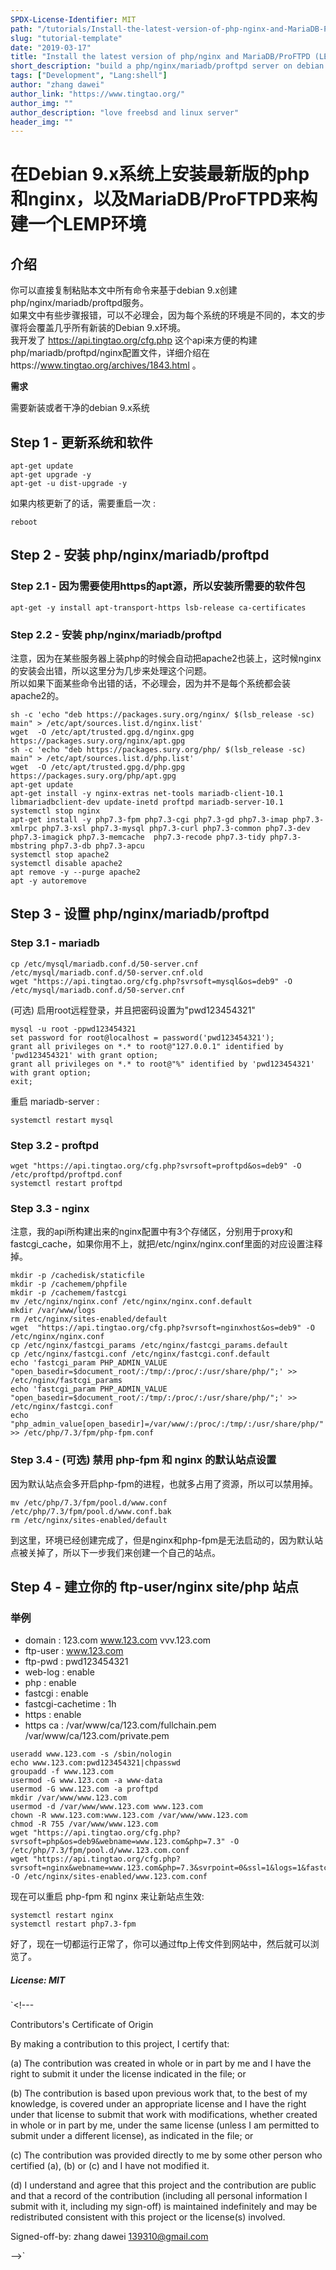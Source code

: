 ```yaml
---
SPDX-License-Identifier: MIT
path: "/tutorials/Install-the-latest-version-of-php-nginx-and-MariaDB-ProFTPD-(LEMP)-server-on-Debian-9.x"
slug: "tutorial-template"
date: "2019-03-17"
title: "Install the latest version of php/nginx and MariaDB/ProFTPD (LEMP) server on Debian 9.x"
short_description: "build a php/nginx/mariadb/proftpd server on debian 9.x"
tags: ["Development", "Lang:shell"]
author: "zhang dawei"
author_link: "https://www.tingtao.org/"
author_img: ""
author_description: "love freebsd and linux server"
header_img: ""
---
```


<!-- This where the actual tutorial begins, with the title: -->

# 在Debian 9.x系统上安装最新版的php和nginx，以及MariaDB/ProFTPD来构建一个LEMP环境

## 介绍

你可以直接复制粘贴本文中所有命令来基于debian 9.x创建php/nginx/mariadb/proftpd服务。 <br />
如果文中有些步骤报错，可以不必理会，因为每个系统的环境是不同的，本文的步骤将会覆盖几乎所有新装的Debian 9.x环境。 <br />
我开发了 https://api.tingtao.org/cfg.php 这个api来方便的构建php/mariadb/proftpd/nginx配置文件，详细介绍在https://www.tingtao.org/archives/1843.html 。


**需求**

需要新装或者干净的debian 9.x系统

## Step 1 - 更新系统和软件


```shell
apt-get update
apt-get upgrade -y
apt-get -u dist-upgrade -y
```

如果内核更新了的话，需要重启一次 :

```shell
reboot
```

## Step 2 - 安装 php/nginx/mariadb/proftpd

### Step 2.1 - 因为需要使用https的apt源，所以安装所需要的软件包

```shell
apt-get -y install apt-transport-https lsb-release ca-certificates
```

### Step 2.2 - 安装 php/nginx/mariadb/proftpd

注意，因为在某些服务器上装php的时候会自动把apache2也装上，这时候nginx的安装会出错，所以这里分为几步来处理这个问题。<br />
所以如果下面某些命令出错的话，不必理会，因为并不是每个系统都会装apache2的。

```shell
sh -c 'echo "deb https://packages.sury.org/nginx/ $(lsb_release -sc) main" > /etc/apt/sources.list.d/nginx.list'
wget  -O /etc/apt/trusted.gpg.d/nginx.gpg https://packages.sury.org/nginx/apt.gpg
sh -c 'echo "deb https://packages.sury.org/php/ $(lsb_release -sc) main" > /etc/apt/sources.list.d/php.list'
wget  -O /etc/apt/trusted.gpg.d/php.gpg https://packages.sury.org/php/apt.gpg
apt-get update
apt-get install -y nginx-extras net-tools mariadb-client-10.1 libmariadbclient-dev update-inetd proftpd mariadb-server-10.1 
systemctl stop nginx
apt-get install -y php7.3-fpm php7.3-cgi php7.3-gd php7.3-imap php7.3-xmlrpc php7.3-xsl php7.3-mysql php7.3-curl php7.3-common php7.3-dev php7.3-imagick php7.3-memcache  php7.3-recode php7.3-tidy php7.3-mbstring php7.3-db php7.3-apcu
systemctl stop apache2
systemctl disable apache2
apt remove -y --purge apache2
apt -y autoremove
```

## Step 3 - 设置 php/nginx/mariadb/proftpd

### Step 3.1 - mariadb

```shell
cp /etc/mysql/mariadb.conf.d/50-server.cnf /etc/mysql/mariadb.conf.d/50-server.cnf.old
wget "https://api.tingtao.org/cfg.php?svrsoft=mysql&os=deb9" -O /etc/mysql/mariadb.conf.d/50-server.cnf
```

(可选) 启用root远程登录，并且把密码设置为"pwd123454321"

```shell
mysql -u root -ppwd123454321
set password for root@localhost = password('pwd123454321'); 
grant all privileges on *.* to root@"127.0.0.1" identified by 'pwd123454321' with grant option;
grant all privileges on *.* to root@"%" identified by 'pwd123454321' with grant option;
exit;
```

重启 mariadb-server :

```shell
systemctl restart mysql
```

### Step 3.2 - proftpd

```shell
wget "https://api.tingtao.org/cfg.php?svrsoft=proftpd&os=deb9" -O /etc/proftpd/proftpd.conf
systemctl restart proftpd
```

### Step 3.3 - nginx
注意，我的api所构建出来的nginx配置中有3个存储区，分别用于proxy和fastcgi_cache，如果你用不上，就把/etc/nginx/nginx.conf里面的对应设置注释掉。

```shell
mkdir -p /cachedisk/staticfile
mkdir -p /cachemem/phpfile
mkdir -p /cachemem/fastcgi
mv /etc/nginx/nginx.conf /etc/nginx/nginx.conf.default
mkdir /var/www/logs
rm /etc/nginx/sites-enabled/default
wget  "https://api.tingtao.org/cfg.php?svrsoft=nginxhost&os=deb9" -O /etc/nginx/nginx.conf
cp /etc/nginx/fastcgi_params /etc/nginx/fastcgi_params.default
cp /etc/nginx/fastcgi.conf /etc/nginx/fastcgi.conf.default
echo 'fastcgi_param PHP_ADMIN_VALUE "open_basedir=$document_root/:/tmp/:/proc/:/usr/share/php/";' >> /etc/nginx/fastcgi_params
echo 'fastcgi_param PHP_ADMIN_VALUE "open_basedir=$document_root/:/tmp/:/proc/:/usr/share/php/";' >> /etc/nginx/fastcgi.conf
echo "php_admin_value[open_basedir]=/var/www/:/proc/:/tmp/:/usr/share/php/" >> /etc/php/7.3/fpm/php-fpm.conf
```

### Step 3.4 - (可选) 禁用 php-fpm 和 nginx 的默认站点设置
因为默认站点会多开启php-fpm的进程，也就多占用了资源，所以可以禁用掉。

```shell
mv /etc/php/7.3/fpm/pool.d/www.conf /etc/php/7.3/fpm/pool.d/www.conf.bak
rm /etc/nginx/sites-enabled/default
```

到这里，环境已经创建完成了，但是nginx和php-fpm是无法启动的，因为默认站点被关掉了，所以下一步我们来创建一个自己的站点。

## Step 4 - 建立你的 ftp-user/nginx site/php 站点

### 举例
* domain : 123.com www.123.com vvv.123.com <br />
* ftp-user : www.123.com <br />
* ftp-pwd : pwd123454321 <br />
* web-log : enable <br />
* php : enable <br />
* fastcgi : enable <br />
* fastcgi-cachetime : 1h <br />
* https : enable <br />
* https ca : /var/www/ca/123.com/fullchain.pem /var/www/ca/123.com/private.pem


```shell
useradd www.123.com -s /sbin/nologin
echo www.123.com:pwd123454321|chpasswd
groupadd -f www.123.com
usermod -G www.123.com -a www-data
usermod -G www.123.com -a proftpd
mkdir /var/www/www.123.com
usermod -d /var/www/www.123.com www.123.com
chown -R www.123.com:www.123.com /var/www/www.123.com
chmod -R 755 /var/www/www.123.com
wget "https://api.tingtao.org/cfg.php?svrsoft=php&os=deb9&webname=www.123.com&php=7.3" -O /etc/php/7.3/fpm/pool.d/www.123.com.conf 
wget "https://api.tingtao.org/cfg.php?svrsoft=nginx&webname=www.123.com&php=7.3&svrpoint=0&ssl=1&logs=1&fastcgi=1&domains=123.com,www.123.com,vvv.123.com&ssldirname=123.com&fastcgicachetime=1h" -O /etc/nginx/sites-enabled/www.123.com.conf
```

现在可以重启 php-fpm 和 nginx 来让新站点生效:

```shell
systemctl restart nginx
systemctl restart php7.3-fpm
```

好了，现在一切都运行正常了，你可以通过ftp上传文件到网站中，然后就可以浏览了。

##### License: MIT

`<!---

Contributors's Certificate of Origin

By making a contribution to this project, I certify that:

(a) The contribution was created in whole or in part by me and I have
the right to submit it under the license indicated in the file; or

(b) The contribution is based upon previous work that, to the best of my
knowledge, is covered under an appropriate license and I have the
right under that license to submit that work with modifications,
whether created in whole or in part by me, under the same license
(unless I am permitted to submit under a different license), as
indicated in the file; or

(c) The contribution was provided directly to me by some other person
who certified (a), (b) or (c) and I have not modified it.

(d) I understand and agree that this project and the contribution are
public and that a record of the contribution (including all personal
information I submit with it, including my sign-off) is maintained
indefinitely and may be redistributed consistent with this project
or the license(s) involved.

Signed-off-by: zhang dawei  139310@gmail.com

-->`
